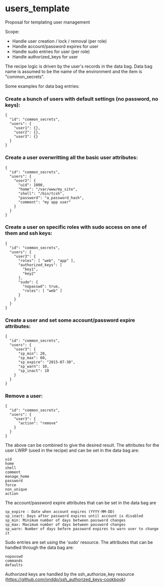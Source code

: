# users_template
Proposal for templating user management

Scope:
 * Handle user creation / lock / removal (per role)
 * Handle account/password expires for user
 * Handle sudo entries for user (per role)
 * Handle authorized_keys for user
 
The recipe logic is driven by the user's records in the data bag. Data bag name is assumed to be the name of the environment and the item is "common_secrets".

Some examples for data bag entries:
 
### Create a bunch of users with default settings (no password, no keys):
```
{
  "id": "common_secrets",
  "users": {
    "user1": {},
    "user2": {},
    "user3": {}
  }
}
```
### Create a user overwritting all the basic user attributes:
```
{
  "id": "common_secrets",
  "users": {
    "user2": {
      "uid": 1000,
      "home": "/var/www/my_site",
      "shell": "/bin/tcsh",
      "password": "a_password_hash",
      "comment": "my app user"
    }
  }
}
```

### Create a user on specific roles with sudo access on one of them and ssh keys:
```
{
  "id": "common_secrets",
  "users": {
    "user3": {
      "roles": [ "web", "app" ],
      "authorized_keys": [
        "key1",
        "key2"
      ],
      "sudo": {
        "nopasswd": true,
        "roles": [ "web" ]
      }
    }
  }
}
```
### Create a user and set some account/password expire attributes:
```
{
  "id": "common_secrets",
  "users": {
    "user3": {
      "sp_min": 20,
      "sp_max": 60,
      "sp_expire": "2015-07-30",
      "sp_warn": 10,
      "sp_inact": 10
    }
  }
}
```
### Remove a user:
```
{
  "id": "common_secrets",
  "users": {
    "user3": {
      "action": "remove"
    }
  }
}
```

The above can be combined to give the desired result.
The attributes for the user LWRP (used in the recipe) and can be set in the data bag are:
```
uid
home
shell
comment
manage_home
password
force
non_unique
action
```

The account/password expire attributes that can be set in the data bag are
```
sp_expire : Date when account expires (YYYY-MM-DD)
sp_inact: Days after password expires until account is disabled
sp_min: Minimum number of days between password changes
sp_max: Maximum number of days between password changes
sp_warn: Number of days before password expires to warn user to change it
```

Sudo entries are set using the 'sudo' resource. The attributes that can be handled through the data bag are:
```
nopasswd
commands
defaults
```

Authorized keys are handled by the ssh_authorize_key resource (https://github.com/onddo/ssh_authorized_keys-cookbook)
